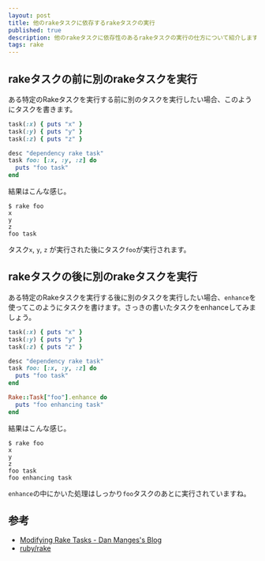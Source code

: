 ```yaml
---
layout: post
title: 他のrakeタスクに依存するrakeタスクの実行
published: true
description: 他のrakeタスクに依存性のあるrakeタスクの実行の仕方について紹介します。
tags: rake
---
```


## rakeタスクの前に別のrakeタスクを実行

ある特定のRakeタスクを実行する前に別のタスクを実行したい場合、このようにタスクを書きます。

```ruby
task(:x) { puts "x" }
task(:y) { puts "y" }
task(:z) { puts "z" }

desc "dependency rake task"
task foo: [:x, :y, :z] do
  puts "foo task"
end
```

結果はこんな感じ。

```
$ rake foo
x
y
z
foo task
```

タスク`x`, `y`, `z` が実行された後にタスク`foo`が実行されます。

## rakeタスクの後に別のrakeタスクを実行

ある特定のRakeタスクを実行する後に別のタスクを実行したい場合、`enhance`を使ってこのようにタスクを書けます。さっきの書いたタスクをenhanceしてみましょう。

```ruby
task(:x) { puts "x" }
task(:y) { puts "y" }
task(:z) { puts "z" }

desc "dependency rake task"
task foo: [:x, :y, :z] do
  puts "foo task"
end

Rake::Task["foo"].enhance do
  puts "foo enhancing task"
end
```

結果はこんな感じ。

```
$ rake foo
x
y
z
foo task
foo enhancing task
```

`enhance`の中にかいた処理はしっかり`foo`タスクのあとに実行されていますね。

## 参考

* [Modifying Rake Tasks - Dan Manges's Blog](http://www.dan-manges.com/blog/modifying-rake-tasks)
* [ruby/rake](https://github.com/ruby/rake)
